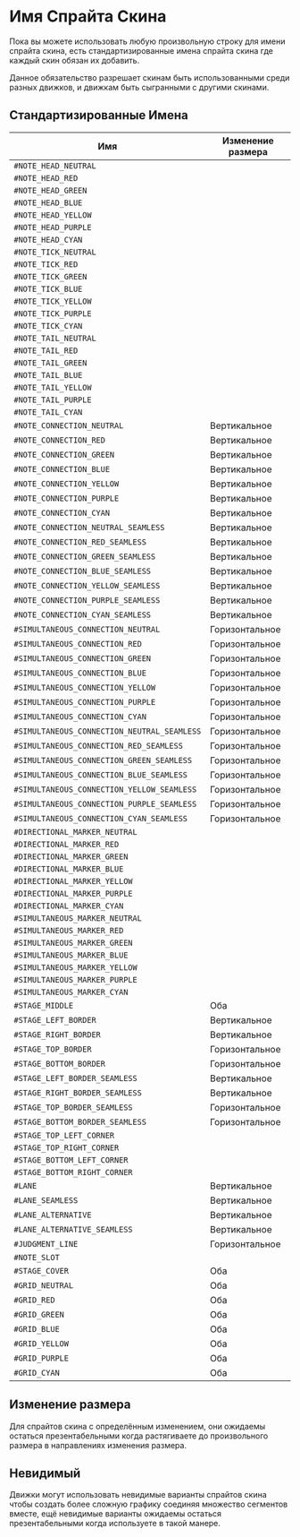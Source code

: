# Имя Спрайта Скина

Пока вы можете использовать любую произвольную строку для имени спрайта скина, есть стандартизированные имена спрайта скина где каждый скин обязан их добавить.

Данное обязательство разрешает скинам быть использованными среди разных движков, и движкам быть сыгранными с другими скинами.

## Стандартизированные Имена

Имя | Изменение размера
--- | ---
`#NOTE_HEAD_NEUTRAL` |
`#NOTE_HEAD_RED` |
`#NOTE_HEAD_GREEN` |
`#NOTE_HEAD_BLUE` |
`#NOTE_HEAD_YELLOW` |
`#NOTE_HEAD_PURPLE` |
`#NOTE_HEAD_CYAN` |
`#NOTE_TICK_NEUTRAL` |
`#NOTE_TICK_RED` |
`#NOTE_TICK_GREEN` |
`#NOTE_TICK_BLUE` |
`#NOTE_TICK_YELLOW` |
`#NOTE_TICK_PURPLE` |
`#NOTE_TICK_CYAN` |
`#NOTE_TAIL_NEUTRAL` |
`#NOTE_TAIL_RED` |
`#NOTE_TAIL_GREEN` |
`#NOTE_TAIL_BLUE` |
`#NOTE_TAIL_YELLOW` |
`#NOTE_TAIL_PURPLE` |
`#NOTE_TAIL_CYAN` |
`#NOTE_CONNECTION_NEUTRAL` | Вертикальное
`#NOTE_CONNECTION_RED` | Вертикальное
`#NOTE_CONNECTION_GREEN` | Вертикальное
`#NOTE_CONNECTION_BLUE` | Вертикальное
`#NOTE_CONNECTION_YELLOW` | Вертикальное
`#NOTE_CONNECTION_PURPLE` | Вертикальное
`#NOTE_CONNECTION_CYAN` | Вертикальное
`#NOTE_CONNECTION_NEUTRAL_SEAMLESS` | Вертикальное
`#NOTE_CONNECTION_RED_SEAMLESS` | Вертикальное
`#NOTE_CONNECTION_GREEN_SEAMLESS` | Вертикальное
`#NOTE_CONNECTION_BLUE_SEAMLESS` | Вертикальное
`#NOTE_CONNECTION_YELLOW_SEAMLESS` | Вертикальное
`#NOTE_CONNECTION_PURPLE_SEAMLESS` | Вертикальное
`#NOTE_CONNECTION_CYAN_SEAMLESS` | Вертикальное
`#SIMULTANEOUS_CONNECTION_NEUTRAL` | Горизонтальное
`#SIMULTANEOUS_CONNECTION_RED` | Горизонтальное
`#SIMULTANEOUS_CONNECTION_GREEN` | Горизонтальное
`#SIMULTANEOUS_CONNECTION_BLUE` | Горизонтальное
`#SIMULTANEOUS_CONNECTION_YELLOW` | Горизонтальное
`#SIMULTANEOUS_CONNECTION_PURPLE` | Горизонтальное
`#SIMULTANEOUS_CONNECTION_CYAN` | Горизонтальное
`#SIMULTANEOUS_CONNECTION_NEUTRAL_SEAMLESS` | Горизонтальное
`#SIMULTANEOUS_CONNECTION_RED_SEAMLESS` | Горизонтальное
`#SIMULTANEOUS_CONNECTION_GREEN_SEAMLESS` | Горизонтальное
`#SIMULTANEOUS_CONNECTION_BLUE_SEAMLESS` | Горизонтальное
`#SIMULTANEOUS_CONNECTION_YELLOW_SEAMLESS` | Горизонтальное
`#SIMULTANEOUS_CONNECTION_PURPLE_SEAMLESS` | Горизонтальное
`#SIMULTANEOUS_CONNECTION_CYAN_SEAMLESS` | Горизонтальное
`#DIRECTIONAL_MARKER_NEUTRAL` |
`#DIRECTIONAL_MARKER_RED` |
`#DIRECTIONAL_MARKER_GREEN` |
`#DIRECTIONAL_MARKER_BLUE` |
`#DIRECTIONAL_MARKER_YELLOW` |
`#DIRECTIONAL_MARKER_PURPLE` |
`#DIRECTIONAL_MARKER_CYAN` |
`#SIMULTANEOUS_MARKER_NEUTRAL` |
`#SIMULTANEOUS_MARKER_RED` |
`#SIMULTANEOUS_MARKER_GREEN` |
`#SIMULTANEOUS_MARKER_BLUE` |
`#SIMULTANEOUS_MARKER_YELLOW` |
`#SIMULTANEOUS_MARKER_PURPLE` |
`#SIMULTANEOUS_MARKER_CYAN` |
`#STAGE_MIDDLE` | Оба
`#STAGE_LEFT_BORDER` | Вертикальное
`#STAGE_RIGHT_BORDER` | Вертикальное
`#STAGE_TOP_BORDER` | Горизонтальное
`#STAGE_BOTTOM_BORDER` | Горизонтальное
`#STAGE_LEFT_BORDER_SEAMLESS` | Вертикальное
`#STAGE_RIGHT_BORDER_SEAMLESS` | Вертикальное
`#STAGE_TOP_BORDER_SEAMLESS` | Горизонтальное
`#STAGE_BOTTOM_BORDER_SEAMLESS` | Горизонтальное
`#STAGE_TOP_LEFT_CORNER` |
`#STAGE_TOP_RIGHT_CORNER` |
`#STAGE_BOTTOM_LEFT_CORNER` |
`#STAGE_BOTTOM_RIGHT_CORNER` |
`#LANE` | Вертикальное
`#LANE_SEAMLESS` | Вертикальное
`#LANE_ALTERNATIVE` | Вертикальное
`#LANE_ALTERNATIVE_SEAMLESS` | Вертикальное
`#JUDGMENT_LINE` | Горизонтальное
`#NOTE_SLOT` |
`#STAGE_COVER` | Оба
`#GRID_NEUTRAL` | Оба
`#GRID_RED` | Оба
`#GRID_GREEN` | Оба
`#GRID_BLUE` | Оба
`#GRID_YELLOW` | Оба
`#GRID_PURPLE` | Оба
`#GRID_CYAN` | Оба

## Изменение размера

Для спрайтов скина с определённым изменением, они ожидаемы остаться презентабельными когда растягиваете до произвольного размера в направлениях изменения размера.

## Невидимый

Движки могут использовать невидимые варианты спрайтов скина чтобы создать более сложную графику соединяя множество сегментов вместе, ещё невидимые варианты ожидаемы остаться презентабельными когда используете в такой манере.
